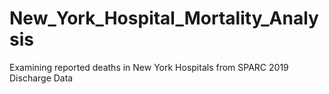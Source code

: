 # New_York_Hospital_Mortality_Analysis
Examining reported deaths in New York Hospitals from SPARC 2019 Discharge Data
